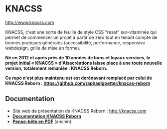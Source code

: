 # KNACSS

<http://www.knacss.com>

KNACSS, c'est une sorte de feuille de style CSS "reset" sur-vitaminée qui permet de commencer un projet à partir de zéro tout en tenant compte de bonnes pratiques générales (accessibilité, performance, responsive webdesign, grille de mise en forme).

**Né en 2012 et après près de 10 années de bons et loyaux services, le projet initial « KNACSS » d'Alsacréations laisse place à une toute nouvelle version, totalement remaniée : KNACSS Reborn.**

**Ce repo n'est plus maintenu est est dorénavant remplacé par celui de KNACSS Reborn : <https://github.com/raphaelgoetter/knacss-reborn>**

## Documentation

- Site web de présentation de KNACSS Reborn : <http://knacss.com>
- [**Documentation KNACSS Reborn**](https://www.knacss.com/doc.html)
- [**Pense-bête en PDF**](https://www.knacss.com/assets/pdf/knacss7-cheatsheet.pdf) (ancien)
